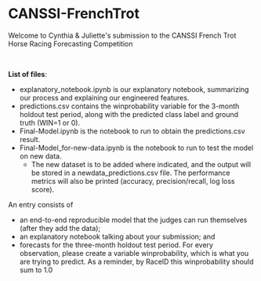 # CANSSI-FrenchTrot
Welcome to Cynthia &amp; Juliette's submission to the CANSSI French Trot Horse Racing Forecasting Competition

&nbsp;

**List of files**:
- explanatory_notebook.ipynb is our explanatory notebook, summarizing our process and explaining our engineered features.
- predictions.csv contains the winprobability variable for the 3-month holdout test period, along with the predicted class label and ground truth (WIN=1 or 0).
- Final-Model.ipynb is the notebook to run to obtain the predictions.csv result.
- Final-Model_for-new-data.ipynb is the notebook to run to test the model on new data.
    - The new dataset is to be added where indicated, and the output will be stored in a newdata_predictions.csv file. The performance metrics will also be printed (accuracy, precision/recall, log loss score).


An entry consists of 
- an end-to-end reproducible model that the judges can run themselves (after they add the data);
- an explanatory notebook talking about your submission; and
- forecasts for the three-month holdout test period. For every observation, please create a variable winprobability, which is what you are trying to predict. As a reminder, by RaceID this winprobability should sum to 1.0

